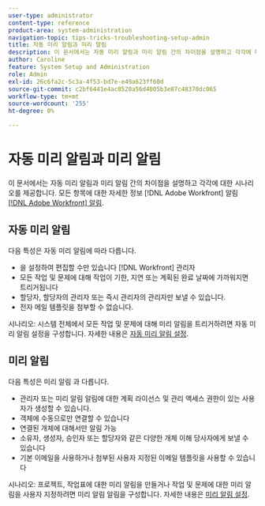 ```yaml
---
user-type: administrator
content-type: reference
product-area: system-administration
navigation-topic: tips-tricks-troubleshooting-setup-admin
title: 자동 미리 알림과 미리 알림
description: 이 문서에서는 자동 미리 알림과 미리 알림 간의 차이점을 설명하고 각각에 대한 시나리오를 제공합니다. 모든 항목에 대한 자세한 정보 [!DNL Adobe Workfront] 알림. Adobe를 참조하십시오. [!DNL Workfront] 알림.
author: Caroline
feature: System Setup and Administration
role: Admin
exl-id: 26c6fa2c-5c3a-4f53-bd7e-e49a623ff60d
source-git-commit: c2bf6441e4ac8520a56d4005b3e87c48370dc065
workflow-type: tm+mt
source-wordcount: '255'
ht-degree: 0%

---
```


# 자동 미리 알림과 미리 알림

이 문서에서는 자동 미리 알림과 미리 알림 간의 차이점을 설명하고 각각에 대한 시나리오를 제공합니다. 모든 항목에 대한 자세한 정보 [!DNL Adobe Workfront] 알림 [[!DNL Adobe Workfront] 알림](../../workfront-basics/using-notifications/wf-notifications.md).

## 자동 미리 알림

다음 특성은 자동 미리 알림에 따라 다릅니다.

* 을 설정하여 편집할 수만 있습니다 [!DNL Workfront] 관리자
* 모든 작업 및 문제에 대해 작업이 기한, 지연 또는 계획된 완료 날짜에 가까워지면 트리거됩니다
* 할당자, 할당자의 관리자 또는 즉시 관리자의 관리자만 보낼 수 있습니다.
* 전자 메일 템플릿을 첨부할 수 없습니다.

시나리오: 시스템 전체에서 모든 작업 및 문제에 대해 미리 알림을 트리거하려면 자동 미리 알림 설정을 구성합니다. 자세한 내용은 [자동 미리 알림 설정](../../administration-and-setup/manage-workfront/emails/setting-up-automatic-reminders.md).

## 미리 알림

다음 특성은 미리 알림 과 다릅니다.

* 관리자 또는 미리 알림 알림에 대한 계획 라이선스 및 관리 액세스 권한이 있는 사용자가 생성할 수 있습니다.
* 객체에 수동으로만 연결할 수 있습니다
* 연결된 개체에 대해서만 알림 가능
* 소유자, 생성자, 승인자 또는 할당자와 같은 다양한 개체 이해 당사자에게 보낼 수 있습니다
* 기본 이메일을 사용하거나 첨부된 사용자 지정된 이메일 템플릿을 사용할 수 있습니다

시나리오: 프로젝트, 작업표에 대한 미리 알림을 만들거나 작업 및 문제에 대한 미리 알림을 사용자 지정하려면 미리 알림 알림을 구성합니다. 자세한 내용은 [미리 알림 설정](../../administration-and-setup/manage-workfront/emails/set-up-reminder-notifications.md).
